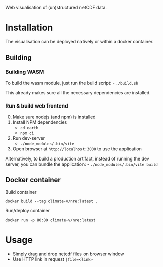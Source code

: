Web visualisation of (un)structured netCDF data.

# Installation
The visualisation can be deployed natively or within a docker container.

## Building

### Building WASM
To build the wasm module, just run the build script:
    - `./build.sh`

This already makes sure all the necessary dependencies are installed. 

### Run & build web frontend

0. Make sure nodejs (and npm) is installed
1. Install NPM dependencies
    - `cd earth`
    - `npm ci`
2. Run dev-server
    - `./node_modules/.bin/vite`
3. Open browser at `http://localhost:3000` to use the application

Alternatively, to build a production artifact, instead of running the dev server, you can bundle the application:
    - `./node_modules/.bin/vite build`

## Docker container

Build container
```
docker build --tag climate-v/nre:latest .
```

Run/deploy container
```
docker run -p 80:80 climate-v/nre:latest
```

# Usage

- Simply drag and drop netcdf files on browser window
- Use HTTP link in request `|file=<link>`
